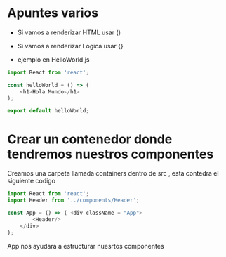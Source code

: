 # Apuntes varios 

- Si vamos a renderizar HTML usar ()
- Si vamos a renderizar Logica usar {}

- ejemplo en HelloWorld.js

``` JavaScript 
import React from 'react';

const helloWorld = () => (
    <h1>Hola Mundo</h1>
);

export default helloWorld;
``` 
# Crear un contenedor donde tendremos nuestros componentes

Creamos una carpeta llamada containers dentro de src , esta contedra el siguiente codigo

``` javascript
import React from 'react';
import Header from '../components/Header';

const App = () => ( <div className = "App">
        <Header/>
    </div>
);
```

App nos ayudara a estructurar nuesrtos componentes